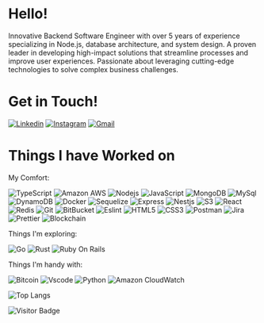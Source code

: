 # Hello!
Innovative Backend Software Engineer with over 5 years of experience specializing in Node.js, database architecture, and system design. A proven leader in developing high-impact solutions that streamline processes and improve user experiences. Passionate about leveraging cutting-edge technologies to solve complex business challenges.

# Get in Touch!
[![Linkedin](https://img.shields.io/badge/-ashish%20soni-blue?style=for-the-badge&logo=Linkedin&logoColor=white&link=https://www.linkedin.com/in/ashish-soni-23604b136/)](https://www.linkedin.com/in/ashish-soni-23604b136/)
[![Instagram](https://img.shields.io/badge/-ashish%20soni-purple?style=for-the-badge&logo=instagram&logoColor=white&link=https://www.instagram.com/ashish.o_o/)](https://www.instagram.com/ashish.o_o/)
[![Gmail](https://img.shields.io/badge/-ashishssoni01gmail.com-c14438?style=for-the-badge&logo=Gmail&logoColor=white&link=mailto:ashishssoni01@gmail.com)](mailto:ashishssoni01@gmail.com)

# Things I have Worked on
My Comfort:


![TypeScript](https://img.shields.io/badge/-TypeScript-black?style=for-the-badge&logo=typescript)
![Amazon AWS](https://img.shields.io/badge/Amazon%20AWS-232F3E?style=for-the-badge&logo=amazon-aws)
![Nodejs](https://img.shields.io/badge/-NodeJS-black?style=for-the-badge&logo=Node-dot-js)
![JavaScript](https://img.shields.io/badge/-JavaScript-black?style=for-the-badge&logo=javascript)
![MongoDB](https://img.shields.io/badge/-MongoDB-black?style=for-the-badge&logo=mongodb)
![MySql](https://shields.io/badge/MySQL-lightgrey?logo=mysql&style=plastic&logoColor=white&labelColor=blue)
![DynamoDB](https://img.shields.io/badge/Amazon%20DynamoDB-4053D6?style=for-the-badge&logo=Amazon%20DynamoDB&logoColor=white)
![Docker](https://img.shields.io/badge/-Docker-black?style=for-the-badge&logo=docker)
![Sequelize](https://img.shields.io/badge/sequelize-323330?style=for-the-badge&logo=sequelize&logoColor=blue)
![Express](https://img.shields.io/badge/-Express-black?style=for-the-badge&logo=express)
![Nestjs](https://img.shields.io/badge/-NestJS-black?style=for-the-badge&logo=Nestjs)
![S3](https://img.shields.io/badge/-S3-white?style=for-the-badge&logo=amazon-s3)
![React](https://img.shields.io/badge/-React-aqua?style=for-the-badge&logo=react)
![Redis](https://img.shields.io/badge/-Redis-black?style=for-the-badge&logo=Redis)
![Git](https://img.shields.io/badge/-Git-black?style=for-the-badge&logo=git)
![BitBucket](https://img.shields.io/badge/-BitBucket-darkblue?style=for-the-badge&logo=bitbucket)
![Eslint](https://img.shields.io/badge/-eslint-4B32C3?style=for-the-badge&logo=eslint)
![HTML5](https://img.shields.io/badge/-HTML5-E34F26?style=for-the-badge&logo=html5&logoColor=white)
![CSS3](https://img.shields.io/badge/-CSS3-1572B6?style=for-the-badge&logo=css3)
![Postman](https://img.shields.io/badge/-postman-black?style=for-the-badge&logo=postman)
![Jira](https://img.shields.io/badge/-Jira-darkblue?style=for-the-badge&logo=jira)
![Prettier](https://img.shields.io/badge/-prettier-black?style=for-the-badge&logo=prettier)
![Blockchain](https://img.shields.io/badge/blockchain-121D33?style=for-the-badge&logo=blockchain-dot-com)

Things I'm exploring:

![Go](https://img.shields.io/badge/-Golang-00599C?style=for-the-badge&logo=go)
![Rust](https://img.shields.io/badge/Rust-000000?style=for-the-badge&logo=rust&logoColor=white)
![Ruby On Rails](https://img.shields.io/badge/Ruby_on_Rails-CC0000?style=for-the-badge&logo=ruby-on-rails&logoColor=white)

Things I'm handy with:

![Bitcoin](https://img.shields.io/badge/bitcoin-F7931A?style=for-the-badge&logo=bitcoin)
![Vscode](https://img.shields.io/badge/-Visual%20Studio%20Code-007ACC?style=for-the-badge&logo=visual-studio-code)
![Python](https://img.shields.io/badge/-Python-black?style=for-the-badge&logo=Python)
![Amazon CloudWatch](https://img.shields.io/badge/CloudWatch-232F3E?style=for-the-badge&logo=amazon-aws)

<!-- ![Github Stats](https://github-readme-stats.vercel.app/api?username=ashishssoni&count_private=true&show_icons=true&theme=dark&include_all_commits=true) -->
![Top Langs](https://github-readme-stats.vercel.app/api/top-langs/?username=ashishssoni&theme=radical&layout=compact)

![Visitor Badge](https://visitor-badge.laobi.icu/badge?page_id=ashishssoni.ashishssoni)
